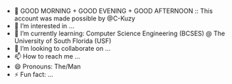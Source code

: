 - 👋 GOOD MORNING + GOOD EVENING + GOOD AFTERNOON :: This account was made possible by @C-Kuzy
- 👀 I’m interested in ...
- 🌱 I’m currently learning: Computer Science Engineering (BCSES) @ The University of South Florida (USF)
- 💞️ I’m looking to collaborate on ...
- 📫 How to reach me ...
- 😄 Pronouns: The/Man
- ⚡ Fun fact: ...

<!---
C-Kuzy/C-Kuzy is a ✨ special ✨ repository because its `README.md` (this file) appears on your GitHub profile.
You can click the Preview link to take a look at your changes.
--->
